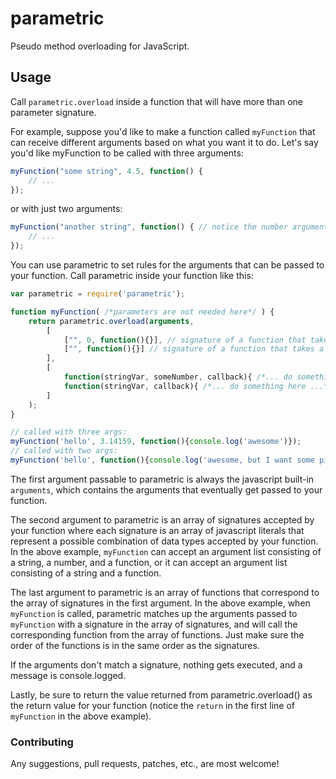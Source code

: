 


parametric
==========

Pseudo method overloading for JavaScript.

## Usage

<!--

You can use parametric in a couple different ways.

### First Method

-->

Call `parametric.overload` inside a function that will have more than one parameter signature.

For example, suppose you'd like to make a function called `myFunction` that can
receive different arguments based on what you want it to do. Let's say you'd
like myFunction to be called with three arguments:

```javascript
myFunction("some string", 4.5, function() {
    // ...
});
```

or with just two arguments:

```javascript
myFunction("another string", function() { // notice the number argument was dropped.
    // ...
});
```

You can use parametric to set rules for the arguments that can be passed to your function. Call parametric inside your function like this:

```javascript
var parametric = require('parametric');

function myFunction( /*parameters are not needed here*/ ) {
    return parametric.overload(arguments,
        [
            ["", 0, function(){}], // signature of a function that takes a string, number, and function as arguments.
            ["", function(){}] // signature of a function that takes a string and function as arguments.
        ],
        [
            function(stringVar, someNumber, callback){ /*... do something here ...*/ },
            function(stringVar, callback){ /*... do something here ...*/ }
        ]
    );
}

// called with three args:
myFunction('hello', 3.14159, function(){console.log('awesome')});
// called with two args:
myFunction('hello', function(){console.log('awesome, but I want some pie.')});
```

The first argument passable to parametric is always the javascript built-in `arguments`, which contains the
arguments that eventually get passed to your function.

The second argument to parametric is an array of signatures accepted by your
function where each signature is an array of javascript literals that represent
a possible combination of data types accepted by your function. In the above
example, `myFunction` can accept an argument list consisting of a string, a
number, and a function, or it can accept an argument list consisting of a
string and a function.

The last argument to parametric is an array of functions that correspond to the
array of signatures in the first argument. In the above example, when
`myFunction` is called, parametric matches up the arguments passed to
`myFunction` with a signature in the array of signatures, and will call the
corresponding function from the array of functions. Just make sure the order of
the functions is in the same order as the signatures.

If the arguments don't match a signature, nothing gets executed, and a message is console.logged.

Lastly, be sure to return the value returned from parametric.overload() as the return value for your function (notice the `return` in the first line of `myFunction` in the above example).

<!--

### Second Method

Note: This method is not implemented yet. Only the first method works for now.

The second way to use parametric is more similar to traditional method overloading:

```javascript
var parametric = require('parametric');

var myFunction;

parametric.overload(myFunction, ["", "", 1], function(stringOne, stringTwo, number) {
    // do stuff with the three arguments.
});
parametric.overload(myFunction, ["", 1], function(stringOne, number) {
    // do stuff with the two arguments.
});
```

-->

### Contributing

Any suggestions, pull requests, patches, etc., are most welcome!
